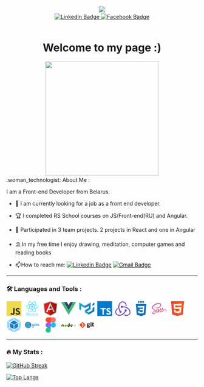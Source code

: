 <div id="header" align="center">
  <img src="https://media.giphy.com/media/paTz7UZbPfTZFRYnnB/giphy.gif" width="100"/>
  <div id="badges">
    <a href="https://www.linkedin.com/in/viktoryia-tsimakhovich-b27173233/">
      <img src="https://img.shields.io/badge/LinkedIn-blue?style=for-the-badge&logo=linkedin&logoColor=white"                 alt="LinkedIn Badge"/>
    </a>
    <a href="https://www.facebook.com/victoria.tsimakhovich/">
      <img src="https://img.shields.io/badge/Facebook-blue?style=for-the-badge&logo=facebook&logoColor=white"                 alt="Facebook Badge"/>
    </a>
  </div>
  <img src="https://komarev.com/ghpvc/?username=vikysan77&style=flat-square&color=blue" alt=""/>
  <h1>
    Welcome to my page :)
  </h1>
</div>
<div align="center">
  <img src="https://media.giphy.com/media/qT3NpahR7tGnOqqjng/giphy.gif" width="300" height="300"/>
</div>
:woman_technologist: About Me :

I am a Front-end Developer from Belarus.

- :telescope: I am currently looking for a job as a front end developer.

- :trophy: I completed RS School courses on JS/Front-end(RU) and Angular.

- :couple: Participated in 3 team projects. 2 projects in React and one in Angular

- :parasol_on_ground: In my free time I enjoy drawing, meditation, computer games and reading books

- :mailbox:How to reach me: [![Linkedin Badge](https://img.shields.io/badge/LinkedIn-blue?style=flat&logo=Linkedin&logoColor=white)](https://www.linkedin.com/in/viktoryia-tsimakhovich-b27173233/) [![Gmail Badge](https://img.shields.io/badge/Mail-red?style=flat&logo=Gmail&logoColor=white)](vikysan@outlook.com)

---

### :hammer_and_wrench: Languages and Tools :

<div>
  <img src="https://github.com/devicons/devicon/blob/master/icons/javascript/javascript-original.svg" title="JavaScript" alt="JavaScript" width="40" height="40"/>&nbsp;
  <img src="https://github.com/devicons/devicon/blob/master/icons/react/react-original-wordmark.svg" title="React" alt="React" width="40" height="40"/>&nbsp;
  <img src="https://github.com/devicons/devicon/blob/master/icons/angularjs/angularjs-original.svg" title="Angular" alt="Angular" width="40" height="40"/>&nbsp;
  <img src="https://github.com/devicons/devicon/blob/master/icons/vuejs/vuejs-original.svg" title="Vue" alt="Vue" width="40" height="40"/>&nbsp;
  <img src="https://github.com/devicons/devicon/blob/master/icons/materialui/materialui-original.svg" title="Material UI" alt="Material UI" width="40" height="40"/>&nbsp;
  <img src="https://github.com/devicons/devicon/blob/master/icons/typescript/typescript-original.svg" title="TypeScript" alt="TypeScript" width="40" height="40"/>&nbsp;
  <img src="https://github.com/devicons/devicon/blob/master/icons/redux/redux-original.svg" title="Redux" alt="Redux " width="40" height="40"/>&nbsp;
  <img src="https://github.com/devicons/devicon/blob/master/icons/css3/css3-plain-wordmark.svg"  title="CSS3" alt="CSS" width="40" height="40"/>&nbsp;
  <img src="https://github.com/devicons/devicon/blob/master/icons/sass/sass-original.svg"  title="SASS" alt="SASS" width="40" height="40"/>&nbsp;
  <img src="https://github.com/devicons/devicon/blob/master/icons/html5/html5-original.svg" title="HTML5" alt="HTML" width="40" height="40"/>&nbsp;
  <img src="https://github.com/devicons/devicon/blob/master/icons/webpack/webpack-original.svg" title="Webpack" alt="Webpack" width="40" height="40"/>&nbsp;
  <img src="https://github.com/devicons/devicon/blob/master/icons/yarn/yarn-original-wordmark.svg" title="Yarn"  alt="Yarn" width="40" height="40"/>&nbsp;
  <img src="https://github.com/devicons/devicon/blob/master/icons/figma/figma-original.svg" title="Figma"  alt="Figma" width="40" height="40"/>&nbsp;
  <img src="https://github.com/devicons/devicon/blob/master/icons/nodejs/nodejs-original-wordmark.svg" title="NodeJS" alt="NodeJS" width="40" height="40"/>&nbsp;
  <img src="https://github.com/devicons/devicon/blob/master/icons/git/git-original-wordmark.svg" title="Git" **alt="Git" width="40" height="40"/>
</div>

---

### :fire: My Stats :

[![GitHub Streak](https://github-readme-streak-stats.herokuapp.com/?user=vikysan77&theme=dark)](https://git.io/streak-stats)

[![Top Langs](https://github-readme-stats.vercel.app/api/top-langs/?username=vikysan77&layout=compact&theme=vision-friendly-dark)](https://github.com/anuraghazra/github-readme-stats)
